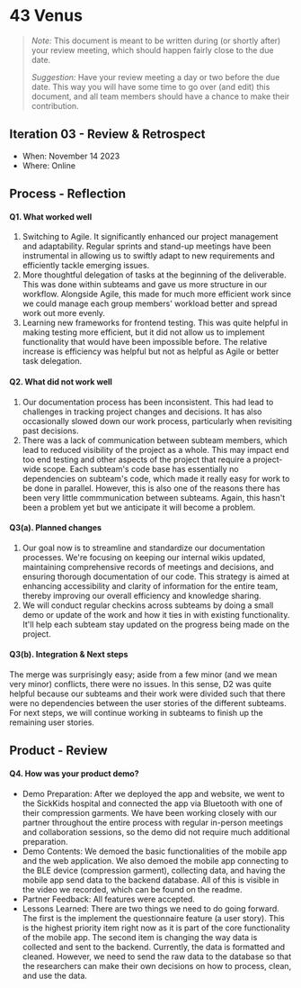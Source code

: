 # 43 Venus

 > _Note:_ This document is meant to be written during (or shortly after) your review meeting, which should happen fairly close to the due date.      
 >      
 > _Suggestion:_ Have your review meeting a day or two before the due date. This way you will have some time to go over (and edit) this document, and all team members should have a chance to make their contribution.


## Iteration 03 - Review & Retrospect

 * When: November 14 2023
 * Where: Online

## Process - Reflection


#### Q1. What worked well

1. Switching to Agile. It significantly enhanced our project management and adaptability. Regular sprints and stand-up meetings have been instrumental in allowing us to swiftly adapt to new requirements and efficiently tackle emerging issues.
2. More thoughtful delegation of tasks at the beginning of the deliverable. This was done within subteams and gave us more structure in our workflow. Alongside Agile, this made for much more efficient work since we could manage each group members' workload better and spread work out more evenly.
3. Learning new frameworks for frontend testing. This was quite helpful in making testing more efficient, but it did not allow us to implement functionality that would have been impossible before. The relative increase is efficiency was helpful but not as helpful as Agile or better task delegation.

#### Q2. What did not work well

1. Our documentation process has been inconsistent. This had lead to challenges in tracking project changes and decisions. It has also occasionally slowed down our work process, particularly when revisiting past decisions.
2. There was a lack of communication between subteam members, which lead to reduced visibility of the project as a whole. This may impact end too end testing and other aspects of the project that require a project-wide scope. Each subteam's code base has essentially no dependencies on subteam's code, which made it really easy for work to be done in parallel. However, this is also one of the reasons there has been very little commmunication between subteams. Again, this hasn't been a problem yet but we anticipate it will become a problem.


#### Q3(a). Planned changes

1. Our goal now is to streamline and standardize our documentation processes. We're focusing on keeping our internal wikis updated, maintaining comprehensive records of meetings and decisions, and ensuring thorough documentation of our code. This strategy is aimed at enhancing accessibility and clarity of information for the entire team, thereby improving our overall efficiency and knowledge sharing.
2. We will conduct regular checkins across subteams by doing a small demo or update of the work and how it ties in with existing functionality. It'll help each subteam stay updated on the progress being made on the project.

#### Q3(b). Integration & Next steps
The merge was surprisingly easy; aside from a few minor (and we mean very minor) conflicts, there were no issues. In this sense, D2 was quite helpful because our subteams and their work were divided such that there were no dependencies between the user stories of the different subteams. For next steps, we will continue working in subteams to finish up the remaining user stories.


## Product - Review

#### Q4. How was your product demo?
 * Demo Preparation: After we deployed the app and website, we went to the SickKids hospital and connected the app via Bluetooth with one of their compression garments. We have been working closely with our partner throughout the entire process with regular in-person meetings and collaboration sessions, so the demo did not require much additional preparation.
 * Demo Contents: We demoed the basic functionalities of the mobile app and the web application. We also demoed the mobile app connecting to the BLE device (compression garment), collecting data, and having the mobile app send data to the backend database. All of this is visible in the video we recorded, which can be found on the readme.
 * Partner Feedback: All features were accepted.
 * Lessons Learned: There are two things we need to do going forward. The first is the implement the questionnaire feature (a user story). This is the highest priority item right now as it is part of the core functionality of the mobile app. The second item is changing the way data is collected and sent to the backend. Currently, the data is formatted and cleaned. However, we need to send the raw data to the database so that the researchers can make their own decisions on how to process, clean, and use the data.
